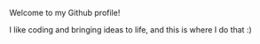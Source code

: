 Welcome to my Github profile!

I like coding and bringing ideas to life, and this is where I do that :)
